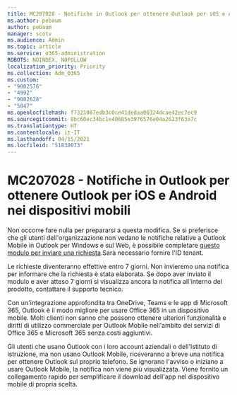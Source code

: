 ```yaml
---
title: MC207028 - Notifiche in Outlook per ottenere Outlook per iOS e Android nei dispositivi mobili
ms.author: pebaum
author: pebaum
manager: scotv
ms.audience: Admin
ms.topic: article
ms.service: o365-administration
ROBOTS: NOINDEX, NOFOLLOW
localization_priority: Priority
ms.collection: Adm_O365
ms.custom:
- "9002576"
- "4992"
- "9002628"
- "5047"
ms.openlocfilehash: f7321067edb3c0ce41dedaa00324dcae42ec7ec9
ms.sourcegitcommit: 8bc60ec34bc1e40685e3976576e04a2623f63a7c
ms.translationtype: HT
ms.contentlocale: it-IT
ms.lasthandoff: 04/15/2021
ms.locfileid: "51830073"
---
```

# <a name="mc207028---notifications-in-outlook-to-obtain-outlook-for-ios-and-android-on-mobile-devices"></a>MC207028 - Notifiche in Outlook per ottenere Outlook per iOS e Android nei dispositivi mobili

Non occorre fare nulla per prepararsi a questa modifica. Se si preferisce che gli utenti dell'organizzazione non vedano le notifiche relative a Outlook Mobile in Outlook per Windows e sul Web, è possibile completare [questo modulo per inviare una richiesta](https://aka.ms/MC207028).Sarà necessario fornire l'ID tenant. 

Le richieste diventeranno effettive entro 7 giorni. Non invieremo una notifica per informare che la richiesta è stata elaborata. Se dopo aver inviato il modulo e aver atteso 7 giorni si visualizza ancora la notifica all'interno del prodotto, contattare il supporto tecnico.

Con un'integrazione approfondita tra OneDrive, Teams e le app di Microsoft 365, Outlook è il modo migliore per usare Office 365 in un dispositivo mobile. Molti clienti non sanno che possono ottenere ulteriori funzionalità e diritti di utilizzo commerciale per Outlook Mobile nell'ambito dei servizi di Office 365 e Microsoft 365 senza costi aggiuntivi.

Gli utenti che usano Outlook con i loro account aziendali o dell'Istituto di istruzione, ma non usano Outlook Mobile, riceveranno a breve una notifica per ottenere Outlook sul proprio telefono. Se ignorano l'avviso o iniziano a usare Outlook Mobile, la notifica non viene più visualizzata. Viene fornito un collegamento rapido per semplificare il download dell'app nel dispositivo mobile di propria scelta.

